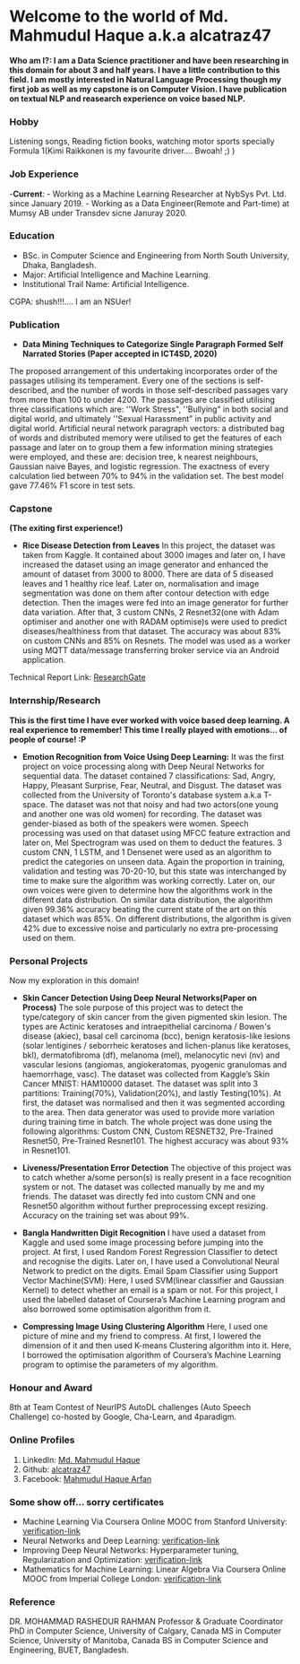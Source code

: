 # Welcome to the world of Md. Mahmudul Haque a.k.a alcatraz47

**Who am I?: I am a Data Science practitioner and have been researching in this domain for about 3 and half years. I have a little contribution to this field. I am mostly interested in Natural Language Processing though my first job as well as my capstone is on Computer Vision. I have publication on textual NLP and reasearch experience on voice based NLP.**

### Hobby

Listening songs, Reading fiction books, watching motor sports specially Formula 1(Kimi Raikkonen is my favourite driver.... Bwoah! ;) )

### Job Experience
-**Current**:
    - Working as a Machine Learning Researcher at NybSys Pvt. Ltd. since January 2019.
    - Working as a Data Engineer(Remote and Part-time) at Mumsy AB under Transdev sicne Januray 2020.

### Education 

- BSc. in Computer Science and Engineering from North South University, Dhaka, Bangladesh.
- Major: Artificial Intelligence and Machine Learning.
- Institutional Trail Name: Artificial Intelligence.

CGPA: shush!!!.... I am an NSUer!

### Publication

- **Data Mining Techniques to Categorize Single Paragraph Formed Self Narrated Stories (Paper accepted in ICT4SD, 2020)**

The proposed arrangement of this undertaking incorporates order of the passages utilising its temperament. Every one of the sections is self-described, and the number of words in those self-described passages vary from more than 100 to under 4200. The passages are classified utilising three classifications which are: ''Work Stress", ''Bullying" in both social and digital world, and ultimately ''Sexual Harassment" in public activity and digital world. Artificial neural network paragraph vectors: a distributed bag of words and distributed memory were utilised to get the features of each passage and later on to group them a few information mining strategies were employed, and these are: decision tree, k nearest neighbours, Gaussian naive Bayes, and logistic regression. The exactness of every calculation lied between 70\% to 94\% in the validation set. The best model gave 77.46\% F1 score in test sets.

### Capstone
**(The exiting first experience!)**

- **Rice Disease Detection from Leaves**
In this project, the dataset was taken from Kaggle. It contained about 3000 images and later on, I have increased the dataset using an image generator and enhanced the amount of dataset from 3000 to 8000. There are data of 5 diseased leaves and 1 healthy rice leaf. Later on, normalisation and image segmentation was done on them after contour detection with edge detection. Then the images were fed into an image generator for further data variation. After that, 3 custom CNNs, 2 Resnet32(one with Adam optimiser and another one with RADAM optimise)s were used to predict diseases/healthiness from that dataset. The accuracy was about 83% on custom CNNs and 85% on Resnets. The model was used as a worker using MQTT data/message transferring broker service via an Android application.

Technical Report Link: [ResearchGate](https://www.researchgate.net/publication/336639606_Krishok_-An_IoT_Based_Intelligent_Farming_Solution)

### Internship/Research

**This is the first time I have ever worked with voice based deep learning. A real experience to remember! This time I really played with emotions... of people of course! :P** 
- **Emotion Recognition from Voice Using Deep Learning:** 
It was the first project on voice processing along with Deep Neural Networks for sequential data. The dataset contained 7 classifications: Sad, Angry, Happy, Pleasant Surprise, Fear, Neutral, and Disgust. The dataset was collected from the University of Toronto's database system a.k.a T-space. The dataset was not that noisy and had two actors(one young and another one was old women) for recording. The dataset was gender-biased as both of the speakers were women. Speech processing was used on that dataset using MFCC feature extraction and later on, Mel Spectrogram was used on them to deduct the features. 3 custom CNN, 1 LSTM, and 1 Densenet were used as an algorithm to predict the categories on unseen data. Again the proportion in training, validation and testing was 70-20-10, but this state was interchanged by time to make sure the algorithm was working correctly. Later on, our own voices were given to determine how the algorithms work in the different data distribution. On similar data distribution, the algorithm given 99.36% accuracy beating the current state of the art on this dataset which was 85%. On different distributions, the algorithm is given 42% due to excessive noise and particularly no extra pre-processing used on them.

### Personal Projects

Now my exploration in this domain!

- **Skin Cancer Detection Using Deep Neural Networks(Paper on Process)**
The sole purpose of this project was to detect the type/category of skin cancer from the given pigmented skin lesion. The types are Actinic keratoses and intraepithelial carcinoma / Bowen's disease (akiec), basal cell carcinoma (bcc), benign keratosis-like lesions (solar lentigines / seborrheic keratoses and lichen-planus like keratoses, bkl), dermatofibroma (df), melanoma (mel), melanocytic nevi (nv) and vascular lesions (angiomas, angiokeratomas, pyogenic granulomas and haemorrhage, vasc). The dataset was collected from Kaggle’s Skin Cancer MNIST: HAM10000 dataset. The dataset was split into 3 partitions: Training(70%), Validation(20%), and lastly Testing(10%). At first, the dataset was normalised and then it was segmented according to the area. Then data generator was used to provide more variation during training time in batch. The whole project was done using the following algorithms: Custom CNN, Custom RESNET32, Pre-Trained Resnet50, Pre-Trained Resnet101. The highest accuracy was about 93% in Resnet101.

- **Liveness/Presentation Error Detection**
The objective of this project was to catch whether a/some person(s) is really present in a face recognition system or not. The dataset was collected manually by me and my friends. The dataset was directly fed into custom CNN and one Resnet50 algorithm without further preprocessing except resizing. Accuracy on the training set was about 99%.

- **Bangla Handwritten Digit Recognition**
I have used a dataset from Kaggle and used some image processing before jumping into the project. At first, I used Random Forest Regression Classifier to detect and recognise the digits. Later on, I have used a Convolutional Neural Network to predict on the digits.
Email Spam Classifier using Support Vector Machine(SVM):
Here, I used SVM(linear classifier and Gaussian Kernel) to detect whether an email is a spam or not. For this project,  I used the labelled dataset of Coursera’s Machine Learning program and also borrowed some optimisation algorithm from it.

- **Compressing Image Using Clustering Algorithm**
Here, I used one picture of mine and my friend to compress. At first, I lowered the dimension of it and then used K-means Clustering algorithm into it. Here, I borrowed the optimisation algorithm of Coursera’s Machine Learning program to optimise the parameters of my algorithm.

### Honour and Award

8th at Team Contest of NeurIPS AutoDL challenges (Auto Speech Challenge) co-hosted by Google, Cha-Learn, and 4paradigm.

### Online Profiles

1. LinkedIn: [Md. Mahmudul Haque](https://www.linkedin.com/in/md-mahmudul-haque-8a5484b2)
2. Github: [alcatraz47](https://github.com/alcatraz47?tab=repositories)
3. Facebook: [Mahmudul Haque Arfan](https://www.facebook.com/mahmud.arfan.alcatraz47)

### Some show off... sorry certificates

- Machine Learning Via Coursera Online MOOC from Stanford University: [verification-link](https://www.coursera.org/account/accomplishments/certificate/56GE9TSYS4K2)
- Neural Networks and Deep Learning: [verification-link](https://www.coursera.org/account/accomplishments/certificate/BBQR5LBFE78B)
- Improving Deep Neural Networks: Hyperparameter tuning, Regularization and Optimization: [verification-link](https://www.coursera.org/account/accomplishments/certificate/DUTH4LKFWV87)
- Mathematics for Machine Learning: Linear Algebra Via Coursera Online MOOC from Imperial College London: [verification-link](https://www.coursera.org/account/accomplishments/certificate/DUTH4LKFWV87)

### Reference
DR. MOHAMMAD RASHEDUR RAHMAN
Professor & Graduate Coordinator
PhD in Computer Science, University of Calgary, Canada
MS in Computer Science, University of Manitoba, Canada
BS in Computer Science and Engineering, BUET, Bangladesh.
